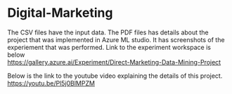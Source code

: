 # Digital-Marketing
The CSV files have the input data. 
The PDF files has details about the project that was implemented in Azure ML studio. It has screenshots of the experiement that was performed.
Link to the experiment workspace is below <br>
https://gallery.azure.ai/Experiment/Direct-Marketing-Data-Mining-Project

Below is the link to the youtube video explaining the details of this project.<br>
https://youtu.be/Pl5j0BlMPZM
